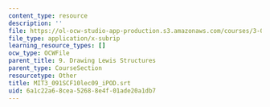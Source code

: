 ```yaml
---
content_type: resource
description: ''
file: https://ol-ocw-studio-app-production.s3.amazonaws.com/courses/3-091sc-introduction-to-solid-state-chemistry-fall-2010/6a1c22a68cea52688e4f01ade20a1db7_MIT3_091SCF10lec09_iPOD.vtt
file_type: application/x-subrip
learning_resource_types: []
ocw_type: OCWFile
parent_title: 9. Drawing Lewis Structures
parent_type: CourseSection
resourcetype: Other
title: MIT3_091SCF10lec09_iPOD.srt
uid: 6a1c22a6-8cea-5268-8e4f-01ade20a1db7
---
```

